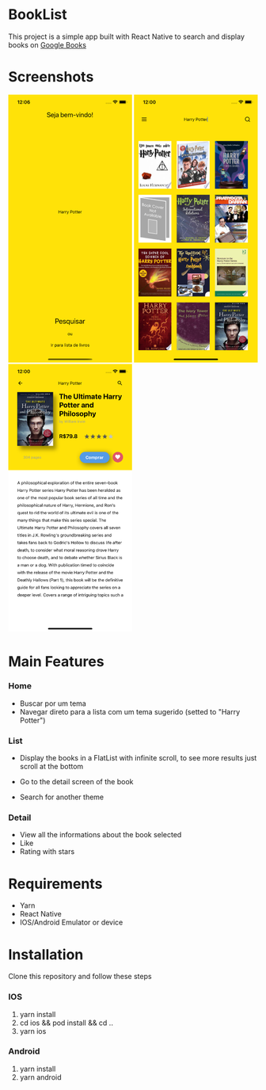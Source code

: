 # BookList

This project is a simple app built with React Native to search and display books on [Google Books](https://developers.google.com/books/docs/v1/using)

# Screenshots

<img src="https://raw.githubusercontent.com/arielconti10/books-list/master/screenshots/screen1.png" width="250" />
<img src="https://raw.githubusercontent.com/arielconti10/books-list/master/screenshots/screen2.png" width="250" />
<img src="https://raw.githubusercontent.com/arielconti10/books-list/master/screenshots/screen3.png" width="250" />

# Main Features

### Home

- Buscar por um tema
- Navegar direto para a lista com um tema sugerido (setted to "Harry Potter")

### List

- Display the books in a FlatList with infinite scroll, to see more results just scroll at the bottom

- Go to the detail screen of the book

- Search for another theme

### Detail

- View all the informations about the book selected
- Like
- Rating with stars

# Requirements

- Yarn
- React Native
- IOS/Android Emulator or device

# Installation

Clone this repository and follow these steps

### IOS

1. yarn install
2. cd ios && pod install && cd ..
3. yarn ios

### Android

1. yarn install
2. yarn android
